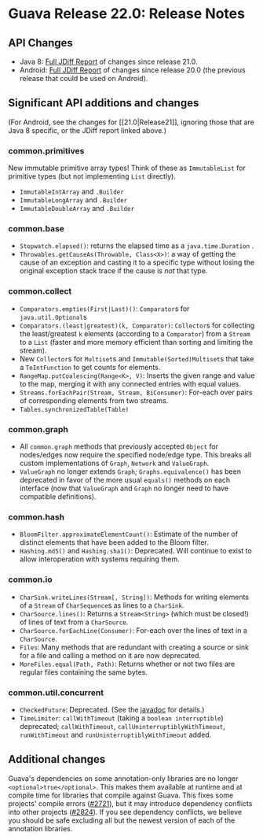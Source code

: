 # Guava Release 22.0: Release Notes

## API Changes

- Java 8: [Full JDiff Report](http://google.github.io/guava/releases/22.0/api/diffs/) of changes since release 21.0.
- Android: [Full JDiff Report](http://google.github.io/guava/releases/22.0-android/api/diffs/) of changes since release 20.0 (the previous release that could be used on Android).

## Significant API additions and changes

(For Android, see the changes for [[21.0|Release21]], ignoring those that are Java 8 specific, or the JDiff report linked above.)

### common.primitives

New immutable primitive array types! Think of these as `ImmutableList` for primitive types (but not implementing `List` directly).

- `ImmutableIntArray` and `.Builder`
- `ImmutableLongArray` and `.Builder`
- `ImmutableDoubleArray` and `.Builder`

### common.base

- `Stopwatch.elapsed()`: returns the elapsed time as a `java.time.Duration` .
- `Throwables.getCauseAs(Throwable, Class<X>)`: a way of getting the cause of an exception and casting it to a specific type without losing the original exception stack trace if the cause is _not_ that type.

### common.collect

- `Comparators.empties(First|Last)()`: `Comparator`s for `java.util.Optional`s
- `Comparators.(least|greatest)(k, Comparator)`: `Collector`s for collecting the least/greatest `k` elements (according to a `Comparator`) from a `Stream` to a `List` (faster and more memory efficient than sorting and limiting the stream).
- New `Collector`s for `Multiset`s and `Immutable(Sorted)Multiset`s that take a `ToIntFunction` to get counts for elements.
- `RangeMap.putCoalescing(Range<K>, V)`: Inserts the given range and value to the map, merging it with any connected entries with equal values.
- `Streams.forEachPair(Stream, Stream, BiConsumer)`: For-each over pairs of corresponding elements from two streams.
- `Tables.synchronizedTable(Table)`

### common.graph

- All `common.graph` methods that previously accepted `Object` for nodes/edges now require the specified node/edge type. This breaks all custom implementations of `Graph`, `Network` and `ValueGraph`.
- `ValueGraph` no longer extends `Graph`; `Graphs.equivalence()` has been deprecated in favor of the more usual `equals()` methods on each interface (now that `ValueGraph` and `Graph` no longer need to have compatible definitions).

### common.hash

- `BloomFilter.approximateElementCount()`: Estimate of the number of distinct elements that have been added to the Bloom filter.
- `Hashing.md5()` and `Hashing.sha1()`: Deprecated. Will continue to exist to allow interoperation with systems requiring them.

### common.io

- `CharSink.writeLines(Stream[, String])`: Methods for writing elements of a `Stream` of `CharSequence`s as lines to a `CharSink`.
- `CharSource.lines()`: Returns a `Stream<String>` (which must be closed!) of lines of text from a `CharSource`.
- `CharSource.forEachLine(Consumer)`: For-each over the lines of text in a `CharSource`.
- `Files`: Many methods that are redundant with creating a source or sink for a file and calling a method on it are now deprecated.
- `MoreFiles.equal(Path, Path)`: Returns whether or not two files are regular files containing the same bytes.

### common.util.concurrent

- `CheckedFuture`: Deprecated. (See the [javadoc](http://google.github.io/guava/releases/22.0-rc1/api/docs/com/google/common/util/concurrent/CheckedFuture.html) for details.)
- `TimeLimiter`: `callWithTimeout` (taking a `boolean interruptible`) deprecated; `callWithTimeout`, `callUninterruptiblyWithTimeout`, `runWithTimeout` and `runUninterruptiblyWithTimeout` added.

## Additional changes

Guava's dependencies on some annotation-only libraries are no longer `<optional>true</optional>`. This makes them available at runtime and at compile time for libraries that compile against Guava. This fixes some projects' compile errors ([#2721](https://github.com/google/guava/issues/2721)), but it may introduce dependency conflicts into other projects ([#2824](https://github.com/google/guava/issues/2824)). If you see dependency conflicts, we believe you should be safe excluding all but the newest version of each of the annotation libraries.

